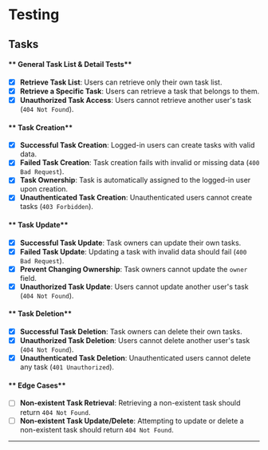# Testing

## Tasks

#### ** General Task List & Detail Tests**

- [x] **Retrieve Task List**: Users can retrieve only their own task list.
- [x] **Retrieve a Specific Task**: Users can retrieve a task that belongs to them.
- [x] **Unauthorized Task Access**: Users cannot retrieve another user's task (`404 Not Found`).

#### ** Task Creation**

- [x] **Successful Task Creation**: Logged-in users can create tasks with valid data.
- [x] **Failed Task Creation**: Task creation fails with invalid or missing data (`400 Bad Request`).
- [x] **Task Ownership**: Task is automatically assigned to the logged-in user upon creation.
- [x] **Unauthenticated Task Creation**: Unauthenticated users cannot create tasks (`403 Forbidden`).

#### ** Task Update**

- [x] **Successful Task Update**: Task owners can update their own tasks.
- [x] **Failed Task Update**: Updating a task with invalid data should fail (`400 Bad Request`).
- [x] **Prevent Changing Ownership**: Task owners cannot update the `owner` field.
- [x] **Unauthorized Task Update**: Users cannot update another user's task (`404 Not Found`).

#### ** Task Deletion**

- [x] **Successful Task Deletion**: Task owners can delete their own tasks.
- [x] **Unauthorized Task Deletion**: Users cannot delete another user's task (`404 Not Found`).
- [x] **Unauthenticated Task Deletion**: Unauthenticated users cannot delete any task (`401 Unauthorized`).

#### ** Edge Cases**

- [ ] **Non-existent Task Retrieval**: Retrieving a non-existent task should return `404 Not Found`.
- [ ] **Non-existent Task Update/Delete**: Attempting to update or delete a non-existent task should return `404 Not Found`.

---
